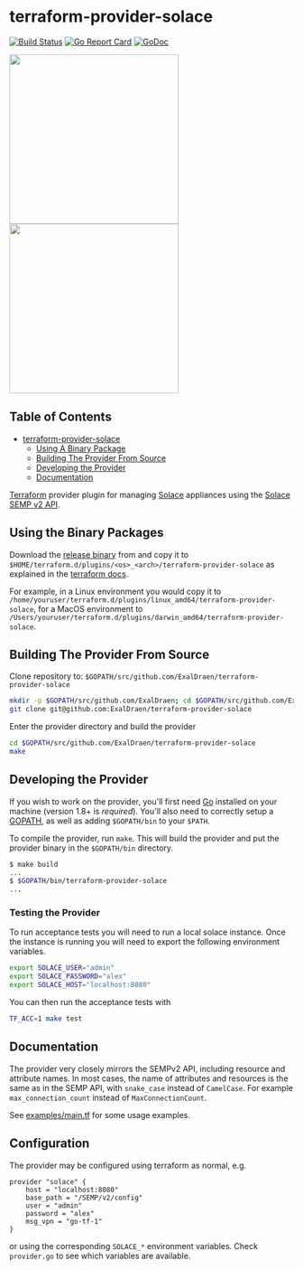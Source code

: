 # terraform-provider-solace

[![Build Status](https://travis-ci.org/ExalDraen/terraform-provider-solace.svg?branch=master)](https://travis-ci.org/ExalDraen/terraform-provider-solace)
[![Go Report Card](https://goreportcard.com/badge/github.com/ExalDraen/terraform-provider-solace)](https://goreportcard.com/report/github.com/ExalDraen/terraform-provider-solace)
[![GoDoc](https://godoc.org/github.com/ExalDraen/terraform-provider-solace/solace?status.svg)](https://godoc.org/github.com/ExalDraen/terraform-provider-solace/solace)

<img src="https://cdn.rawgit.com/hashicorp/terraform-website/master/content/source/assets/images/logo-hashicorp.svg" width="300px" />
<img src="https://3yecy51kdipx3blyi37oute1-wpengine.netdna-ssl.com/wp-content/uploads/2018/05/Solace_Logo_Green_360x100-1.png" width="300px" />

## Table of Contents

- [terraform-provider-solace](#terraform-provider-solace)
  - [Using A Binary Package](#using-a-binary-package)
  - [Building The Provider From Source](#building-the-provider-from-source)
  - [Developing the Provider](#developing-the-provider)
  - [Documentation](#documentation)

[Terraform](https://www.terraform.io) provider plugin for managing [Solace](https://solace.com/) appliances using the [Solace SEMP v2 API](https://docs.solace.com/SEMP/Using-SEMP.htm).

## Using the Binary Packages

Download the [release binary](https://github.com/ExalDraen/terraform-provider-solace/releases) from and copy it to `$HOME/terraform.d/plugins/<os>_<arch>/terraform-provider-solace` as explained in the [terraform docs](https://www.terraform.io/docs/configuration/providers.html#third-party-plugins).

For example, in a Linux environment you would copy it to `/home/youruser/terraform.d/plugins/linux_amd64/terraform-provider-solace`, for a MacOS environment to `/Users/youruser/terraform.d/plugins/darwin_amd64/terraform-provider-solace`.

## Building The Provider From Source

Clone repository to: `$GOPATH/src/github.com/ExalDraen/terraform-provider-solace`

```sh
mkdir -p $GOPATH/src/github.com/ExalDraen; cd $GOPATH/src/github.com/ExalDraen
git clone git@github.com:ExalDraen/terraform-provider-solace
```

Enter the provider directory and build the provider

```sh
cd $GOPATH/src/github.com/ExalDraen/terraform-provider-solace
make
```

## Developing the Provider

If you wish to work on the provider, you'll first need [Go](http://www.golang.org) installed on your machine (version 1.8+ is *required*). You'll also need to correctly setup a [GOPATH](http://golang.org/doc/code.html#GOPATH), as well as adding `$GOPATH/bin` to your `$PATH`.

To compile the provider, run `make`. This will build the provider and put the provider binary in the `$GOPATH/bin` directory.

```sh
$ make build
...
$ $GOPATH/bin/terraform-provider-solace
...
```

### Testing the Provider

To run acceptance tests you will need to run a local solace instance. Once the instance is running you will need to export the following environment variables.

```sh
export SOLACE_USER="admin"
export SOLACE_PASSWORD="alex"
export SOLACE_HOST="localhost:8080"
```

You can then run the acceptance tests with

```sh
TF_ACC=1 make test
```

## Documentation

The provider very closely mirrors the SEMPv2 API, including resource and attribute names. In most cases, the name of attributes and resources is the same as in the SEMP API, with `snake_case` instead of `CamelCase`. For example `max_connection_count` instead of `MaxConnectionCount`.

See [examples/main.tf](examples/main.tf) for some usage examples.

## Configuration

The provider may be configured using terraform as normal, e.g.

```hcl
provider "solace" {
    host = "localhost:8080"
    base_path = "/SEMP/v2/config"
    user = "admin"
    password = "alex"
    msg_vpn = "go-tf-1"
}
```

or using the corresponding `SOLACE_*` environment variables. Check `provider.go` to see which variables are available.